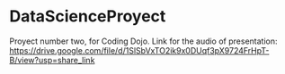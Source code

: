# DataScienceProyect
Proyect number two, for Coding Dojo.
Link for the audio of presentation: https://drive.google.com/file/d/1SlSbVxTO2ik9x0DUqf3pX9724FrHpT-B/view?usp=share_link
